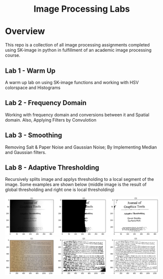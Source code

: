 <h1 align="center">
  Image Processing Labs
</h1>

# Overview

This repo is a collection of all image processing assignments completed using SK-image in python in fulfillment of an academic image processing course.

## Lab 1 - Warm Up

A warm up lab on using SK-image functions and working with HSV colorspace and Histograms

## Lab 2 - Frequency Domain

Working with frequency domain and conversions between it and Spatial domain. Also, Applying Filters by Convulotion

## Lab 3 - Smoothing

Removing Salt & Paper Noise and Gaussian Noise; By Implementing Median and Gaussian filters.

## Lab 8 - Adaptive Thresholding

Recursively splits image and applys thresholding to a local segment of the image. Some examples are shown below (middle image is the result of global thresholding and right one is local thresholding)

<div align="center">
<img src="./Lab8/Highlights/output1.png" alt="Equation" style="width:800px;">
<img src="./Lab8/Highlights/output2.png" alt="Equation" style="width:800px;">
</div>
